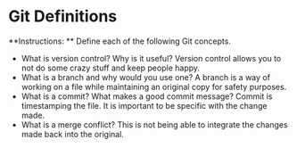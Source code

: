 # Git Definitions

**Instructions: ** Define each of the following Git concepts.

* What is version control?  Why is it useful? Version control allows you to not do some crazy stuff and keep people happy. 
* What is a branch and why would you use one? A branch is a way of working on a file while maintaining an original copy for safety purposes. 
* What is a commit? What makes a good commit message? Commit is timestamping the file. It is important to be specific with the change made.
* What is a merge conflict? This is not being able to integrate the changes made back into the original.